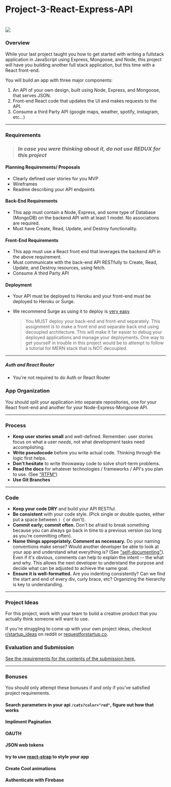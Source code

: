 # Project-3-React-Express-API

# ![](https://ga-dash.s3.amazonaws.com/production/assets/logo-9f88ae6c9c3871690e33280fcf557f33.png) 
### Overview

While your last project taught you how to get started with writing a fullstack application in JavaScript using Express, Mongoose, and Node, this project will have you building another full stack application, but this time with a React front-end.

You will build an app with three major components:

1. An API of your own design, built using Node, Express, and Mongoose, that serves JSON.
2. Front-end React code that updates the UI and makes requests to the API.
3. Consume a third Party API (google maps, weather, spotify, instagram, etc...)

---

### Requirements

> ### *In case you were thinking about it, do not use REDUX for this project*

#### Planning Requirements/ Proposals
  - Clearly defined user stories for you MVP
  - Wireframes
  - Readme describing your API endpoints
  
#### Back-End Requirements
  - This app must contain a Node, Express, and some type of Database (MongoDB) on the backend API with at least 1 model. No associations are required. 
  - Must have Create, Read, Update, and Destroy functionality.

#### Front-End Requirements
  - This app must use a React front end that leverages the backend API in the above requirement.
  - Must communicate with the back-end API RESTfully to Create, Read, Update, and Destroy resources, using fetch.
  - Consume A third Party API

#### Deployment
  - Your API must be deployed to Heroku and your front-end must be deployed to Heroku or Surge.
  - We recommend Surge as using it to deploy is [very easy](https://daveceddia.com/deploy-create-react-app-surge/)

    > You MUST deploy your back-end and front-end separately. This assignment is to make a front end and separate back end using decoupled architecture. This will make it far easier to debug your deployed applications and manage your deployments. One way to get yourself in trouble in this project would be to attempt to follow a tutorial for MERN stack that is NOT decoupled. 
---

##### Auth and React Router 

- You're not required to do Auth or React Router

### App Organization

You should split your application into separate repositories, one for your React front-end and another for your Node-Express-Mongoose API.

---

### Process

* **Keep user stories small** and well-defined. Remember: user stories focus on what a user *needs*, not what development tasks need accomplishing.
* **Write pseudocode** before you write actual code. Thinking through the logic first helps.
* **Don't hesitate** to write throwaway code to solve short-term problems.
* **Read the docs** for whatever technologies / frameworks / API's you plan to use. (See ["RTFM"](https://en.wikipedia.org/wiki/RTFM))
* **Use Git Branches** 


---

### Code

* **Keep your code DRY** and build your API RESTful.
* **Be consistent** with your code style. (Pick single or double quotes, either put a space between `) {` or don't).
* **Commit early; commit often.** Don't be afraid to break something because you can always go back in time to a previous version (so long as you're committing often).
* **Name things appropriately.  Comment as necessary.** Do your naming conventions make sense? Would another developer be able to look at your app and understand what everything is? (See ["self-documenting"](https://en.wikipedia.org/wiki/Self-documenting)).  Even if it's obvious, comments can help to explain the intent -- the what and why.  This allows the next developer to understand the purpose and decide what can be adjusted to achieve the same goal.
* **Ensure it is well-formatted.** Are you indenting consistently? Can we find the start and end of every div, curly brace, etc?  Organizing the hierarchy is key to understanding.
---

### Project Ideas

For this project, work with your team to build a creative product that you actually think someone will want to use.

If you're struggling to come up with your own project ideas, checkout [r/startup_ideas](https://www.reddit.com/r/Startup_Ideas/) on reddit or [requestforstartup.co](https://requestforstartup.co/).

### Evaluation and Submission

[See the requirements for the contents of the submission here.](evaluation.md)


---

### Bonuses

You should only attempt these bonuses if and only if you've satisfied project requirements.

#### Search parameters in your api ```/cats?color="red"```, figure out how that works

#### Impliment Pagination

#### OAUTH

#### JSON web tokens

#### try to use [react-strap](https://reactstrap.github.io/) to style your app

#### Create Cool animations 

#### Authenticate with Firebase




